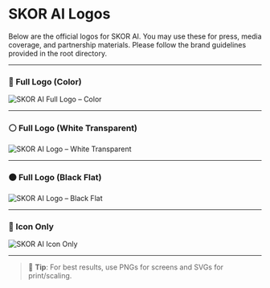 # SKOR AI Logos

Below are the official logos for SKOR AI. You may use these for press, media coverage, and partnership materials. Please follow the brand guidelines provided in the root directory.

---

### 🔵 Full Logo (Color)
![SKOR AI Full Logo – Color](./SKOR_Logo_Full_Color.png)

---

### ⚪ Full Logo (White Transparent)
![SKOR AI Logo – White Transparent](./SKOR_Logo_White_Transparent.png)

---

### ⚫ Full Logo (Black Flat)
![SKOR AI Logo – Black Flat](./SKOR_Logo_Black_Flat.svg)

---

### 🔹 Icon Only
![SKOR AI Icon Only](./SKOR_Logo_Icon_Only.png)

---

> 📎 **Tip**: For best results, use PNGs for screens and SVGs for print/scaling.
